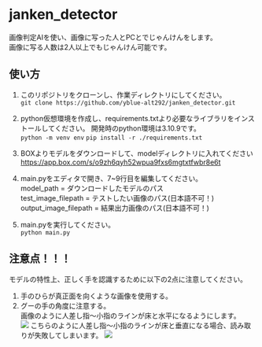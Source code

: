 # janken_detector
画像判定AIを使い、画像に写った人とPCとでじゃんけんをします。  
画像に写る人数は2人以上でもじゃんけん可能です。

## 使い方
1. このリポジトリをクローンし、作業ディレクトリにしてください。  
   ```git clone https://github.com/yblue-alt292/janken_detector.git```
2. python仮想環境を作成し、requirements.txtより必要なライブラリをインストールしてください。
   開発時のpython環境は3.10.9です。  
   ```python -m venv env```
   ```pip install -r ./requirements.txt```
3. BOXよりモデルをダウンロードして、modelディレクトリに入れてください  
   https://app.box.com/s/o9zh6qyh52wpua9fxs6mgtxtfwbr8e6t

4. main.pyをエディタで開き、7~9行目を編集してください。  
   model_path = ダウンロードしたモデルのパス  
   test_image_filepath = テストしたい画像のパス(日本語不可！)  
   output_image_filepath = 結果出力画像のパス(日本語不可！)   

5. main.pyを実行してください。  
   ```python main.py```


## 注意点！！！
モデルの特性上、正しく手を認識するために以下の2点に注意してください。  
1. 手のひらが真正面を向くような画像を使用する。  
2. グーの手の角度に注意する。  
   画像のように人差し指〜小指のラインが床と水平になるようにします。  
   <img src="image/ok_rock.jpg">
   こちらのように人差し指〜小指のラインが床と垂直になる場合、読み取りが失敗してしまいます。
   <img src="image/ng_rock.jpg">
